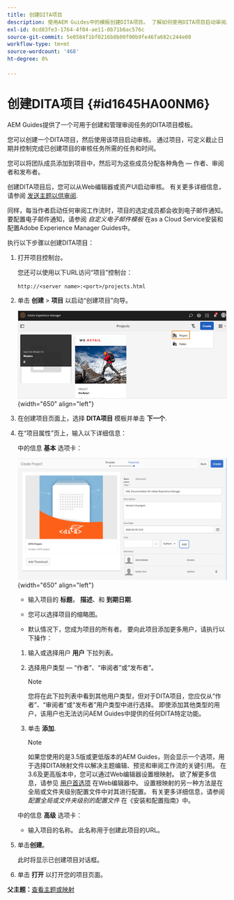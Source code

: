 ```yaml
---
title: 创建DITA项目
description: 使用AEM Guides中的模板创建DITA项目。 了解如何使用DITA项目启动审阅。
exl-id: 0cd83fe3-1764-4f04-ae11-0b71b6ac576c
source-git-commit: 5e0584f1bf0216b8b00f00b9fe46fa682c244e08
workflow-type: tm+mt
source-wordcount: '468'
ht-degree: 0%

---
```


# 创建DITA项目 {#id1645HA00NM6}

AEM Guides提供了一个可用于创建和管理审阅任务的DITA项目模板。

您可以创建一个DITA项目，然后使用该项目启动审核。 通过项目，可定义截止日期并控制完成已创建项目的审核任务所需的任务和时间。

您可以将团队成员添加到项目中，然后可为这些成员分配各种角色 — 作者、审阅者和发布者。

创建DITA项目后，您可以从Web编辑器或资产UI启动审核。 有关更多详细信息，请参阅 [发送主题以供审阅](review-send-topics-for-review.md#).

同样，每当作者启动任何审阅工作流时，项目的选定成员都会收到电子邮件通知。 要配置电子邮件通知，请参阅 *自定义电子邮件模板* 在as a Cloud Service安装和配置Adobe Experience Manager Guides中。

执行以下步骤以创建DITA项目：

1. 打开项目控制台。

   您还可以使用以下URL访问“项目”控制台：

   ```http
   http://<server name>:<port>/projects.html
   ```

1. 单击 **创建** \> **项目** 以启动“创建项目”向导。

   ![](images/project-console-63.png){width="650" align="left"}

1. 在创建项目页面上，选择 **DITA项目** 模板并单击 **下一个**.

1. 在“项目属性”页上，输入以下详细信息：

   中的信息 **基本** 选项卡：

   ![](images/create-project.png){width="650" align="left"}

   - 输入项目的 **标题**， **描述**、和 **到期日期**.

   - 您可以选择项目的缩略图。

   - 默认情况下，您成为项目的所有者。 要向此项目添加更多用户，请执行以下操作：

   1. 输入或选择用户 **用户** 下拉列表。

   1. 选择用户类型 — “作者”、“审阅者”或“发布者”。

      >[!NOTE]
      >
      >您将在此下拉列表中看到其他用户类型，但对于DITA项目，您应仅从“作者”、“审阅者”或“发布者”用户类型中进行选择。 即使添加其他类型的用户，该用户也无法访问AEM Guides中提供的任何DITA特定功能。

   1. 单击 **添加**.

      >[!NOTE]
      >
      >如果您使用的是3.5版或更低版本的AEM Guides，则会显示一个选项，用于选择DITA映射文件以解决主题编辑、预览和审阅工作流的关键引用。 在3.6及更高版本中，您可以通过Web编辑器设置根映射。 欲了解更多信息，请参见 [用户首选项](web-editor-features.md#id2087G0P40SB) 在Web编辑器中。 设置根映射的另一种方法是在全局或文件夹级别配置文件中对其进行配置。 有关更多详细信息，请参阅 *配置全局或文件夹级别的配置文件* 在《安装和配置指南》中。

   中的信息 **高级** 选项卡：

   - 输入项目的名称。 此名称用于创建此项目的URL。

1. 单击&#x200B;**创建**。

   此时将显示已创建项目对话框。

1. 单击 **打开** 以打开您的项目页面。


**父主题：**[&#x200B;查看主题或映射](review.md)
